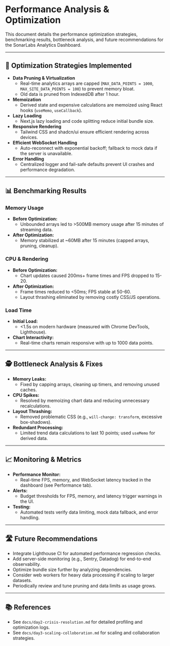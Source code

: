 # Performance Analysis & Optimization

This document details the performance optimization strategies, benchmarking results, bottleneck analysis, and future recommendations for the SonarLabs Analytics Dashboard.

---

## 🚀 Optimization Strategies Implemented

- **Data Pruning & Virtualization**
  - Real-time analytics arrays are capped (`MAX_DATA_POINTS = 1000`, `MAX_SITE_DATA_POINTS = 100`) to prevent memory bloat.
  - Old data is pruned from IndexedDB after 1 hour.
- **Memoization**
  - Derived state and expensive calculations are memoized using React hooks (`useMemo`, `useCallback`).
- **Lazy Loading**
  - Next.js lazy loading and code splitting reduce initial bundle size.
- **Responsive Rendering**
  - Tailwind CSS and shadcn/ui ensure efficient rendering across devices.
- **Efficient WebSocket Handling**
  - Auto-reconnect with exponential backoff; fallback to mock data if the server is unavailable.
- **Error Handling**
  - Centralized logger and fail-safe defaults prevent UI crashes and performance degradation.

---

## 📊 Benchmarking Results

### Memory Usage
- **Before Optimization:**
  - Unbounded arrays led to >500MB memory usage after 15 minutes of streaming data.
- **After Optimization:**
  - Memory stabilized at ~60MB after 15 minutes (capped arrays, pruning, cleanup).

### CPU & Rendering
- **Before Optimization:**
  - Chart updates caused 200ms+ frame times and FPS dropped to 15-20.
- **After Optimization:**
  - Frame times reduced to <50ms; FPS stable at 50-60.
  - Layout thrashing eliminated by removing costly CSS/JS operations.

### Load Time
- **Initial Load:**
  - <1.5s on modern hardware (measured with Chrome DevTools, Lighthouse).
- **Chart Interactivity:**
  - Real-time charts remain responsive with up to 1000 data points.

---

## 🕵️ Bottleneck Analysis & Fixes

- **Memory Leaks:**
  - Fixed by capping arrays, cleaning up timers, and removing unused caches.
- **CPU Spikes:**
  - Resolved by memoizing chart data and reducing unnecessary recalculations.
- **Layout Thrashing:**
  - Removed problematic CSS (e.g., `will-change: transform`, excessive box-shadows).
- **Redundant Processing:**
  - Limited trend data calculations to last 10 points; used `useMemo` for derived data.

---

## 📈 Monitoring & Metrics

- **Performance Monitor:**
  - Real-time FPS, memory, and WebSocket latency tracked in the dashboard (see Performance tab).
- **Alerts:**
  - Budget thresholds for FPS, memory, and latency trigger warnings in the UI.
- **Testing:**
  - Automated tests verify data limiting, mock data fallback, and error handling.

---

## 🛣️ Future Recommendations

- Integrate Lighthouse CI for automated performance regression checks.
- Add server-side monitoring (e.g., Sentry, Datadog) for end-to-end observability.
- Optimize bundle size further by analyzing dependencies.
- Consider web workers for heavy data processing if scaling to larger datasets.
- Periodically review and tune pruning and data limits as usage grows.

---

## 📚 References

- See `docs/day2-crisis-resolution.md` for detailed profiling and optimization logs.
- See `docs/day3-scaling-colloboration.md` for scaling and collaboration strategies.
